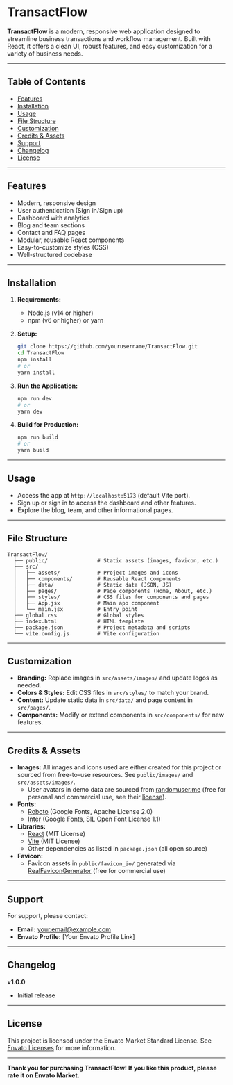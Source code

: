 # TransactFlow

**TransactFlow** is a modern, responsive web application designed to streamline business transactions and workflow management. Built with React, it offers a clean UI, robust features, and easy customization for a variety of business needs.

---

## Table of Contents

- [Features](#features)
- [Installation](#installation)
- [Usage](#usage)
- [File Structure](#file-structure)
- [Customization](#customization)
- [Credits & Assets](#credits--assets)
- [Support](#support)
- [Changelog](#changelog)
- [License](#license)

---

## Features

- Modern, responsive design
- User authentication (Sign in/Sign up)
- Dashboard with analytics
- Blog and team sections
- Contact and FAQ pages
- Modular, reusable React components
- Easy-to-customize styles (CSS)
- Well-structured codebase

---

## Installation

1. **Requirements:**
   - Node.js (v14 or higher)
   - npm (v6 or higher) or yarn

2. **Setup:**
   ```bash
   git clone https://github.com/yourusername/TransactFlow.git
   cd TransactFlow
   npm install
   # or
   yarn install
   ```

3. **Run the Application:**
   ```bash
   npm run dev
   # or
   yarn dev
   ```

4. **Build for Production:**
   ```bash
   npm run build
   # or
   yarn build
   ```

---

## Usage

- Access the app at `http://localhost:5173` (default Vite port).
- Sign up or sign in to access the dashboard and other features.
- Explore the blog, team, and other informational pages.

---

## File Structure

```
TransactFlow/
  ├── public/                # Static assets (images, favicon, etc.)
  ├── src/
  │   ├── assets/            # Project images and icons
  │   ├── components/        # Reusable React components
  │   ├── data/              # Static data (JSON, JS)
  │   ├── pages/             # Page components (Home, About, etc.)
  │   ├── styles/            # CSS files for components and pages
  │   ├── App.jsx            # Main app component
  │   └── main.jsx           # Entry point
  ├── global.css             # Global styles
  ├── index.html             # HTML template
  ├── package.json           # Project metadata and scripts
  └── vite.config.js         # Vite configuration
```

---

## Customization

- **Branding:** Replace images in `src/assets/images/` and update logos as needed.
- **Colors & Styles:** Edit CSS files in `src/styles/` to match your brand.
- **Content:** Update static data in `src/data/` and page content in `src/pages/`.
- **Components:** Modify or extend components in `src/components/` for new features.

---

## Credits & Assets

- **Images:** All images and icons used are either created for this project or sourced from free-to-use resources. See `public/images/` and `src/assets/images/`.
  - User avatars in demo data are sourced from [randomuser.me](https://randomuser.me/) (free for personal and commercial use, see their [license](https://randomuser.me/faq)).
- **Fonts:**
  - [Roboto](https://fonts.google.com/specimen/Roboto) (Google Fonts, Apache License 2.0)
  - [Inter](https://fonts.google.com/specimen/Inter) (Google Fonts, SIL Open Font License 1.1)
- **Libraries:**
  - [React](https://reactjs.org/) (MIT License)
  - [Vite](https://vitejs.dev/) (MIT License)
  - Other dependencies as listed in `package.json` (all open source)
- **Favicon:**
  - Favicon assets in `public/favicon_io/` generated via [RealFaviconGenerator](https://realfavicongenerator.net/) (free for commercial use)

---

## Support

For support, please contact:

- **Email:** your.email@example.com
- **Envato Profile:** [Your Envato Profile Link]

---

## Changelog

**v1.0.0**  
- Initial release

---

## License

This project is licensed under the Envato Market Standard License. See [Envato Licenses](https://themeforest.net/licenses/standard) for more information.

---

**Thank you for purchasing TransactFlow! If you like this product, please rate it on Envato Market.**

